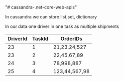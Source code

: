 "# cassandra-.net-core-web-apis" 


In cassandra we can store list,set, dictionary

In our data one driver in one task as multiple shipments

| DriverId | TaskId | OrderIDs |
| ----      | ----        | ------- |
| 23      | 1        | 21,23,24,527 |
| 23      | 2        | 22,45,67,89|
| 24      | 3        | 78,998,887 |
| 25      | 4        |123,44,567,98 |

